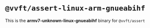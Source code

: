 # `@vvft/assert-linux-arm-gnueabihf`

This is the **armv7-unknown-linux-gnueabihf** binary for `@vvft/assert`
